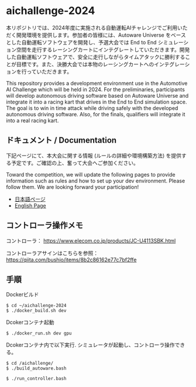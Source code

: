 # aichallenge-2024

本リポジトリでは、2024年度に実施される自動運転AIチャレンジでご利用いただく開発環境を提供します。参加者の皆様には、Autoware Universe をベースとした自動運転ソフトウェアを開発し、予選大会では End to End シミュレーション空間を走行するレーシングカートにインテグレートしていただきます。開発した自動運転ソフトウェアで、安全に走行しながらタイムアタックに勝利することが目標です。また、決勝大会では本物のレーシングカートへのインテグレーションを行っていただきます。

This repository provides a development environment use in the Automotive AI Challenge which will be held in 2024. For the preliminaries, participants will develop autonomous driving software based on Autoware Universe and integrate it into a racing kart that drives in the End to End simulation space. The goal is to win in time attack while driving safely with the developed autonomous driving software. Also, for the finals, qualifiers will integrate it into a real racing kart.

## ドキュメント / Documentation

下記ページにて、本大会に関する情報 (ルールの詳細や環境構築方法) を提供する予定です。ご確認の上、奮って大会へご参加ください。

Toward the competition, we will update the following pages to provide information such as rules and how to set up your dev environment. Please follow them. We are looking forward your participation!

- [日本語ページ](https://automotiveaichallenge.github.io/aichallenge-documentation-2024/)
- [English Page](https://automotiveaichallenge.github.io/aichallenge-documentation-2024/en/)

## コントローラ操作メモ

コントローラ：
https://www.elecom.co.jp/products/JC-U4113SBK.html

コントローラアサインはこちらを参照：
https://qiita.com/bushio/items/8b2c86162e77c7bf2ffe

## 手順

Dockerビルド
```
$ cd ~/aichallenge-2024
$ ./docker_build.sh dev
```

Dcokerコンテナ起動
```
$ ./docker_run.sh dev gpu
```

Dcokerコンテナ内で以下実行. シミュレータが起動し、コントローラ操作できる。
```
$ cd /aichallenge/
$ ./build_autoware.bash
```

```
$ ./run_controller.bash
```